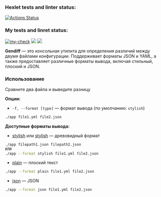 ### Hexlet tests and linter status:
[![Actions Status](https://github.com/sergeycherkasovv/java-project-71/actions/workflows/hexlet-check.yml/badge.svg)](https://github.com/sergeycherkasovv/java-project-71/actions)

### My tests and linret status:
[![my-check](https://github.com/sergeycherkasovv/java-project-71/actions/workflows/main.yml/badge.svg)](https://github.com/sergeycherkasovv/java-project-71/actions/workflows/main.yml)
<a href="https://codeclimate.com/github/sergeycherkasovv/java-project-71/test_coverage"><img src="https://api.codeclimate.com/v1/badges/9cfade9e6fd2faaff27b/test_coverage" /></a>
<a href="https://codeclimate.com/github/sergeycherkasovv/java-project-71/maintainability"><img src="https://api.codeclimate.com/v1/badges/9cfade9e6fd2faaff27b/maintainability" /></a>

**Gendiff** — это консольная утилита для определения различий между двумя файлами конфигурации. Поддерживает форматы JSON и YAML, а также предоставляет различные форматы вывода, включая стильный, плоский и JSON.

### Использование
Сравните два файла и выведите разницу

**Опции:**
- `-f, --format [type]`  — формат вывода (по умолчанию: `stylish`)
```bash
./app file1.yml file2.json
```

**Доступные форматы вывода:**
- [stylish](https://asciinema.org/a/yMr990f3pQIlCHG5mN63C2Clm) или [stylish](https://asciinema.org/a/OVH4IUv5dgo1Tb87pp5YLod8K) — древовидный формат
```bash
./app filepath1.json filepath2.json
ИЛИ 
./app --format stylish file1.yml file2.json
```
- [plain](https://asciinema.org/a/bVNvM4CfASayBmI4lRIL8J3XT) — плоский текст
```bash
./app --format plain file1.yml file2.json
```
- [json](https://asciinema.org/a/QM1sFlRyoC6fS6lvKzLt5VVTn) — JSON
```bash
./app --format json file1.yml file2.json
```
